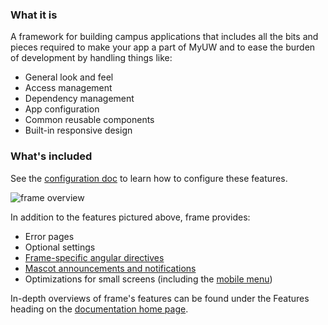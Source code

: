 ### What it is
A framework for building campus applications that includes all the bits and pieces required to make your app a part of MyUW and to ease the burden of
development by handling things like:
+ General look and feel
+ Access management
+ Dependency management
+ App configuration
+ Common reusable components
+ Built-in responsive design

### What's included
See the [configuration doc](configuration.md) to learn how to configure these features.

<img src="img/frame-overview.png" alt="frame overview">


In addition to the features pictured above, frame provides:

+ Error pages
+ Optional settings
+ [Frame-specific angular directives](directives.md)
+ [Mascot announcements and notifications](announcements.md)
+ Optimizations for small screens (including the [mobile menu](img/mobile-menu.png))

In-depth overviews of frame's features can be found under the Features heading on the [documentation home page](README.md).
